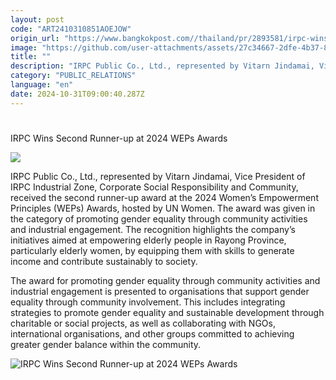 ```yaml
---
layout: post
code: "ART2410310851AOEJOW"
origin_url: "https://www.bangkokpost.com//thailand/pr/2893581/irpc-wins-second-runner-up-at-2024-weps-awards"
image: "https://github.com/user-attachments/assets/27c34667-2dfe-4b37-8a4f-e18666d83d8f"
title: ""
description: "IRPC Public Co., Ltd., represented by Vitarn Jindamai, Vice President of IRPC Industrial Zone, Corporate Social Responsibility and Community, received the second runner-up award at the 2024 Women’s Empowerment Principles (WEPs) Awards, hosted by UN Women. The award was given in the category of promoting gender equality through community activities and industrial engagement. The recognition highlights the company’s initiatives aimed at empowering elderly people in Rayong Province, particularly elderly women, by equipping them with skills to generate income and contribute sustainably to society."
category: "PUBLIC_RELATIONS"
language: "en"
date: 2024-10-31T09:00:40.287Z
---
```


# 

IRPC Wins Second Runner-up at 2024 WEPs Awards

![](https://github.com/user-attachments/assets/6daf797c-86cb-450b-a942-546314fb016b)

IRPC Public Co., Ltd., represented by Vitarn Jindamai, Vice President of IRPC Industrial Zone, Corporate Social Responsibility and Community, received the second runner-up award at the 2024 Women’s Empowerment Principles (WEPs) Awards, hosted by UN Women. The award was given in the category of promoting gender equality through community activities and industrial engagement. The recognition highlights the company’s initiatives aimed at empowering elderly people in Rayong Province, particularly elderly women, by equipping them with skills to generate income and contribute sustainably to society. 

The award for promoting gender equality through community activities and industrial engagement is presented to organisations that support gender equality through community involvement. This includes integrating strategies to promote gender equality and sustainable development through charitable or social projects, as well as collaborating with NGOs, international organisations, and other groups committed to achieving greater gender balance within the community. 

![IRPC Wins Second Runner-up at 2024 WEPs Awards](https://github.com/user-attachments/assets/c347b0c4-0a6c-4072-b2dc-eb703db3811f)